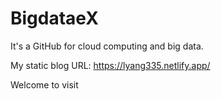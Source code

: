 # BigdataeX
It's a GitHub for cloud computing and big data.


My static blog URL: https://lyang335.netlify.app/

Welcome to visit
